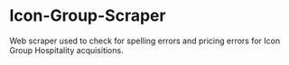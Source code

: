 # Icon-Group-Scraper
Web scraper used to check for spelling errors and pricing errors for Icon Group Hospitality acquisitions.
